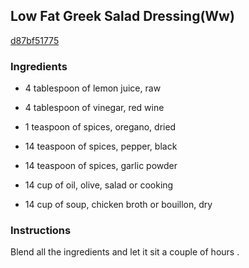 ## Low Fat Greek Salad Dressing(Ww)

[d87bf51775](http://www.food.com/recipe/low-fat-greek-salad-dressing-ww-425618)

### Ingredients

 - 4 tablespoon of lemon juice, raw

 - 4 tablespoon of vinegar, red wine

 - 1 teaspoon of spices, oregano, dried

 - 14 teaspoon of spices, pepper, black

 - 14 teaspoon of spices, garlic powder

 - 14 cup of oil, olive, salad or cooking

 - 14 cup of soup, chicken broth or bouillon, dry

### Instructions

Blend all the ingredients and let it sit a couple of hours .
